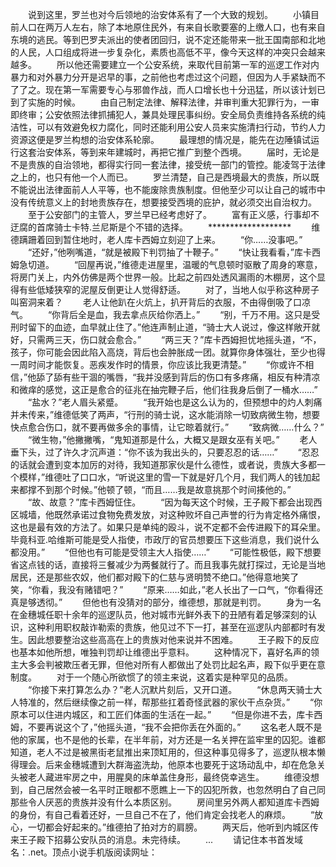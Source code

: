 　　说到这里，罗兰也对今后领地的治安体系有了一个大致的规划。
　　小镇目前人口在两万人左右，除了本地原住民外，有来自长歌要塞的上缴人口，也有来自东境的逃民。等到巴罗夫派出的使者团回归，说不定还能带来一批王国南部和北地的人民，人口组成将进一步复杂化，素质也高低不平，像今天这样的冲突只会越来越多。
　　所以他还需要建立一个公安系统，来取代目前第一军的巡逻工作对内暴力和对外暴力分开是迟早的事，之前他也考虑过这个问题，但因为人手紧缺而不了了之。现在第一军需要专心与邪兽作战，而人口增长也十分迅猛，所以该计划已到了实施的时候。
　　由自己制定法律、解释法律，并审判重大犯罪行为，一审即终审；公安依照法律抓捕犯人，兼具处理民事纠纷。安全局负责维持各系统的纯洁性，可以有效避免权力腐化，同时还能利用公安人员来实施清扫行动，节约人力资源这便是罗兰构想的治安体系轮廓。
　　最理想的情况是，能先在边陲镇试运行这套治安体系，等到来年建城时，再把它推广到整个西境。
　　届时，无论是不是贵族的自治领地，都得实行同一套法律，接受统一部门的管控。能凌驾于法律之上的，也只有他一个人而已。
　　罗兰清楚，自己是西境最大的贵族，所以既不能说出法律面前人人平等，也不能废除贵族制度。但他至少可以让自己的城市中没有传统意义上的封地贵族存在，想要接受西境的庇护，就必须交出自治权力。
　　至于公安部门的主管人，罗兰早已经考虑好了。
　　富有正义感，行事却不迂腐的首席骑士卡特.兰尼斯是个不错的选择。
　　*******************
　　维德蹒跚着回到暂住地时，老人库卡西姆立刻迎了上来。
　　“你……没事吧。”
　　“还好，”他咧嘴道，“就是被殿下判罚抽了十鞭子。”
　　“快让我看看，”库卡西姆急切道。
　　“回屋再说，”维德走进屋里，温暖的气息顿时驱散了周身的寒意，将房门关上，内外仿佛是两个世界一般。比起之前四处透风漏雨的木棚房，这个显得有些低矮狭窄的泥屋反倒更让人觉得舒适。
　　对了，当地人似乎称这种房子叫窑洞来着？
　　老人让他趴在火炕上，扒开背后的衣服，不由得倒吸了口凉气。
　　“你背后全是血，我去拿点灰给你洒上。”
　　“别，千万不用。这只是受刑时留下的血迹，血早就止住了。”他连声制止道，“骑士大人说过，像这样敞开就好，只需两三天，伤口就会愈合。”
　　“两三天？”库卡西姆担忧地摇头道，“不，孩子，你可能会因此陷入高烧，背后也会肿胀成一团。就算你身体强壮，至少也得一周时间才能恢复。恶疾发作时的情景，你应该比我更清楚。”
　　“你或许不相信，”他舔了舔有些干涸的嘴唇，“我并没感到背后的伤口有多疼痛，相反有种清凉和微痒的感觉，这正是愈合的征兆在抽完鞭子后，他们往我身后倒了一桶水……”
　　“盐水？”老人眉头紧蹙。
　　“我开始也是这么认为的，但预想中的灼人刺痛并未传来，”维德低笑了两声，“行刑的骑士说，这水能消除一切致病微生物，想要快点愈合伤口，就不要再做多余的事情，让它晾着就行。”
　　“致病微……什么？”
　　“微生物，”他撇撇嘴，“鬼知道那是什么，大概又是跟女巫有关吧。”
　　老人垂下头，过了许久才沉声道：“你不该为我出头的，只要忍忍的话……”
　　“忍忍的话就会遭到变本加厉的对待，我知道那家伙是什么德性，或者说，贵族大多都一个模样，”维德吐了口口水，“听说这里的雪一下就是好几个月，我们两人的钱加起来都撑不到那个时候。”他顿了顿，“而且……我是故意挑那个时间揍他的。”
　　“故、故意？”库卡西姆怔住。
　　“因为每天这个时候，王子殿下都会出现西区城墙，他既然承诺过食物免费发放，对这种败坏自己声誉的行为肯定格外痛恨，这也是最有效的方法了。如果只是单纯的殴斗，说不定都不会传进殿下的耳朵里。毕竟科亚.哈维斯可能是受人指使，市政厅的官员想要压下这些消息，我们说什么都没用。”
　　“但他也有可能是受领主大人指使……”
　　“可能性极低，殿下想要省这点钱的话，直接将三餐减少为两餐就行了。而且我事先就打探过，无论是当地居民，还是那些农奴，他们都对殿下的仁慈与贤明赞不绝口。”他得意地笑了笑，“你看，我没有赌错吧？”
　　“原来……如此，”老人长出了一口气，“你看得还真是够透彻。”
　　但他也有没猜对的部分，维德想，那就是判罚。
　　身为一名在金穗城任职十余年的巡逻队员，他对城市光鲜外表下的丑陋有着足够深刻的认识，这种利用职权敲诈勒索的贵族，他见过不下一打，甚至在巡逻队内部都时有发生。因此想要整治这些高高在上的贵族对他来说并不困难。
　　王子殿下的反应也基本如他所想，唯独判罚却让维德出乎意料。
　　这种情况下，喜好名声的领主大多会判被欺压者无罪，但他对所有人都做出了处罚比起名声，殿下似乎更在意制度。
　　对于一个随心所欲惯了的领主来说，这着实是种罕见的品质。
　　“你接下来打算怎么办？”老人沉默片刻后，又开口道。
　　“休息两天骑士大人特准的，然后继续像之前一样，帮那些扛着奇怪武器的家伙干点杂货。”
　　“你原本可以住进内城区，和工匠们体面的生活在一起。”
　　“但是你进不去，库卡西姆，不要再说这个了，”他摇头道，“我不会把你丢在外面的。”
　　这名老人既不是他的家属，也不是他的长辈，在半年前，对方还是一名关押在监牢里的囚犯。谁都知道，老人不过是被黑街老鼠推出来顶缸用的，但这种事见得多了，巡逻队根本懒得理会。后来金穗城遭到大群海盗洗劫，他原本也要死于这场动乱中，却在危急关头被老人藏进牢房之中，用腥臭的床单盖住身形，最终侥幸逃生。
　　维德没想到，自己居然会被一名平时正眼都不愿瞧上一下的囚犯所救，也忽然明白了自己同那些令人厌恶的贵族并没有什么本质区别。
　　房间里另外两人都知道库卡西姆的身份，有自己看着还好，一旦自己不在了，他们肯定会找老人的麻烦。
　　“放心，一切都会好起来的。”维德拍了拍对方的肩膀。
　　两天后，他听到内城区传来王子殿下招募公安队员的消息。未完待续。
　　...
　　请记住本书首发域名：.net。顶点小说手机版阅读网址：